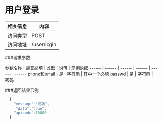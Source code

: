 
# 用户登录
 相关信息 | 内容
 ------ | ------
 访问类型 | POST
 访问地址 | /user/login

###请求参数

 参数名称 | 是否必填 | 类型 | 说明 | 示例数据
 ------ | ------ | ------ | ------ | ------ | ------
 phone和email | 是 | 字符串 | 其中一个必填
 passwd | 是 | 字符串 | 密码

###返回结果示例

```javascript
  {
  	"message":"成功",
	 "data":"true",
  	"apicode":10000
  }



```
